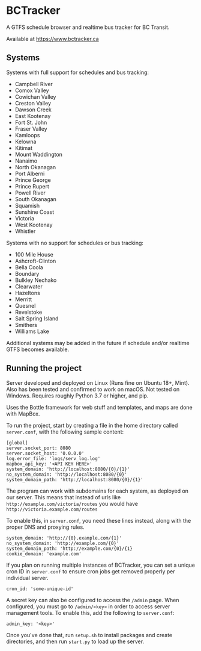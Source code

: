 # BCTracker

A GTFS schedule browser and realtime bus tracker for BC Transit.

Available at https://www.bctracker.ca

## Systems

Systems with full support for schedules and bus tracking:
- Campbell River
- Comox Valley
- Cowichan Valley
- Creston Valley
- Dawson Creek
- East Kootenay
- Fort St. John
- Fraser Valley
- Kamloops
- Kelowna
- Kitimat
- Mount Waddington
- Nanaimo
- North Okanagan
- Port Alberni
- Prince George
- Prince Rupert
- Powell River
- South Okanagan
- Squamish
- Sunshine Coast
- Victoria
- West Kootenay
- Whistler

Systems with no support for schedules or bus tracking:
- 100 Mile House
- Ashcroft-Clinton
- Bella Coola
- Boundary
- Bulkley Nechako
- Clearwater
- Hazeltons
- Merritt
- Quesnel
- Revelstoke
- Salt Spring Island
- Smithers
- Williams Lake

Additional systems may be added in the future if schedule and/or realtime GTFS becomes available.

## Running the project

Server developed and deployed on Linux (Runs fine on Ubuntu 18+, Mint).
Also has been tested and confirmed to work on macOS.
Not tested on Windows.
Requires roughly Python 3.7 or higher, and pip.

Uses the Bottle framework for web stuff and templates, and maps are done with MapBox.

To run the project, start by creating a file in the home directory called `server.conf`, with the following sample content:

```
[global]
server.socket_port: 8080
server.socket_host: '0.0.0.0'
log.error_file: 'logs/serv_log.log'
mapbox_api_key: '<API KEY HERE>'
system_domain: 'http://localhost:8080/{0}/{1}'
no_system_domain: 'http://localhost:8080/{0}'
system_domain_path: 'http://localhost:8080/{0}/{1}'
```

The program can work with subdomains for each system, as deployed on our server.
This means that instead of urls like `http://example.com/victoria/routes` you would have `http://victoria.example.com/routes`

To enable this, in `server.conf`, you need these lines instead, along with the proper DNS and proxying rules.

```
system_domain: 'http://{0}.example.com/{1}'
no_system_domain: 'http://example.com/{0}'
system_domain_path: 'http://example.com/{0}/{1}
cookie_domain: 'example.com'
```

If you plan on running multiple instances of BCTracker, you can set a unique cron ID in `server.conf` to ensure cron jobs get removed properly per individual server.

```
cron_id: 'some-unique-id'
```

A secret key can also be configured to access the `/admin` page.
When configured, you must go to `/admin/<key>` in order to access server management tools.
To enable this, add the following to `server.conf`:

```
admin_key: '<key>'
```

Once you've done that, run `setup.sh` to install packages and create directories, and then run `start.py` to load up the server.
